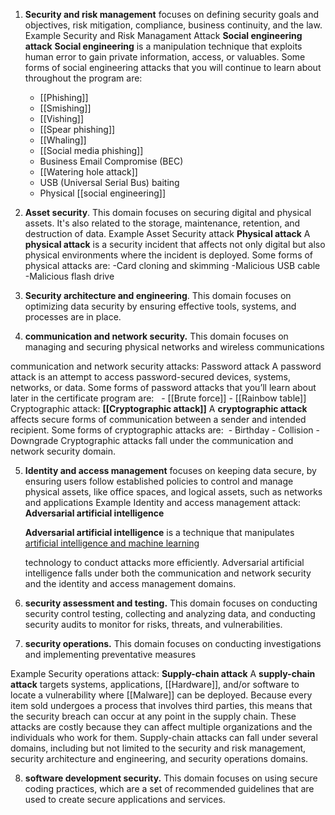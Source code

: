 1. **Security and risk management** focuses on defining security goals and objectives,
risk mitigation, compliance, business continuity, and the law.
Example Security and Risk Managament Attack
	 **Social engineering attack**
	**Social engineering** is a manipulation technique that exploits human error to gain private information, access, or valuables. Some forms of social engineering attacks that you will continue to learn about throughout the program are:
	- [[Phishing]]
	- [[Smishing]]   
	- [[Vishing]]
	- [[Spear phishing]]
	- [[Whaling]]
	- [[Social media phishing]]
	- Business Email Compromise (BEC)
	- [[Watering hole attack]]
	- USB (Universal Serial Bus) baiting
	- Physical [[social engineering]]

2. **Asset security**.
This domain focuses on securing digital and physical assets.
It's also related to the storage, maintenance, retention, and
destruction of data.
Example Asset Security attack
	 **Physical attack**
	A **physical attack** is a security incident that affects not only digital but also physical environments where the incident is deployed. Some forms of physical attacks are:
	-Card cloning and skimming
	-Malicious USB cable
	-Malicious flash drive

3. **Security architecture and engineering**.
This domain focuses on optimizing data security by ensuring effective tools,
systems, and processes are in place.

4. **communication and network security.**
This domain focuses on managing and securing physical networks and
wireless communications

communication and network security attacks: 
Password attack
	A password attack is an attempt to access password-secured devices, systems, networks, or data. Some forms of password attacks that you’ll learn about later in the certificate program are:  
	- [[Brute force]]
	- [[Rainbow table]]
Cryptographic attack:
		**[[Cryptographic attack]]**
		A **cryptographic attack** affects secure forms of communication between a sender and intended recipient. Some forms of cryptographic attacks are: 
		- Birthday
		- Collision
		- Downgrade
		Cryptographic attacks fall under the communication and network security domain.

5. **Identity and access management**
focuses on keeping data secure, by
ensuring users follow established policies
to control and manage physical assets,
like office spaces, and logical assets, such as networks and applications
Example Identity and access management attack:
	**Adversarial artificial intelligence**
	
	**Adversarial artificial intelligence** is a technique that manipulates [artificial intelligence and machine learning](https://www.nccoe.nist.gov/ai/adversarial-machine-learning)
	
	technology to conduct attacks more efficiently. Adversarial artificial intelligence falls under both the communication and network security and the identity and access management domains.

6. **security assessment and testing.**
This domain focuses on conducting security control testing,
collecting and analyzing data, and conducting security audits to monitor for
risks, threats, and vulnerabilities.

7. **security operations.**
This domain focuses on conducting investigations and implementing preventative measures

Example Security operations attack:
	**Supply-chain attack**
	A **supply-chain attack** targets systems, applications, [[Hardware]], and/or software to locate a vulnerability where [[Malware]] can be deployed. Because every item sold undergoes a process that involves third parties, this means that the security breach can occur at any point in the supply chain. These attacks are costly because they can affect multiple organizations and the individuals who work for them. Supply-chain attacks can fall under several domains, including but not limited to the security and risk management, security architecture and engineering, and security operations domains.

8. **software development security.** 
This domain focuses on using secure coding practices,
which are a set of recommended guidelines that are used
to create secure applications and services.